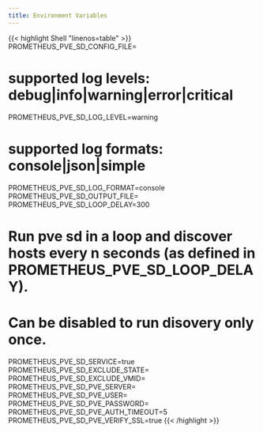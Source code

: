 ```yaml
---
title: Environment Variables
---
```


<!-- prettier-ignore-start -->
<!-- spellchecker-disable -->
{{< highlight Shell "linenos=table" >}}
PROMETHEUS_PVE_SD_CONFIG_FILE=
# supported log levels: debug|info|warning|error|critical
PROMETHEUS_PVE_SD_LOG_LEVEL=warning
# supported log formats: console|json|simple
PROMETHEUS_PVE_SD_LOG_FORMAT=console
PROMETHEUS_PVE_SD_OUTPUT_FILE=
PROMETHEUS_PVE_SD_LOOP_DELAY=300
# Run pve sd in a loop and discover hosts every n seconds (as defined in PROMETHEUS_PVE_SD_LOOP_DELAY).
# Can be disabled to run disovery only once.
PROMETHEUS_PVE_SD_SERVICE=true
PROMETHEUS_PVE_SD_EXCLUDE_STATE=
PROMETHEUS_PVE_SD_EXCLUDE_VMID=
PROMETHEUS_PVE_SD_PVE_SERVER=
PROMETHEUS_PVE_SD_PVE_USER=
PROMETHEUS_PVE_SD_PVE_PASSWORD=
PROMETHEUS_PVE_SD_PVE_AUTH_TIMEOUT=5
PROMETHEUS_PVE_SD_PVE_VERIFY_SSL=true
{{< /highlight >}}
<!-- spellchecker-enable -->
<!-- prettier-ignore-end -->
